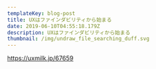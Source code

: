 ```yaml
---
templateKey: blog-post
title: UXはファインダビリティから始まる
date: 2019-06-10T04:55:18.179Z
description: UXはファインダビリティから始まる
thumbnail: /img/undraw_file_searching_duff.svg
---
```

https://uxmilk.jp/67659
